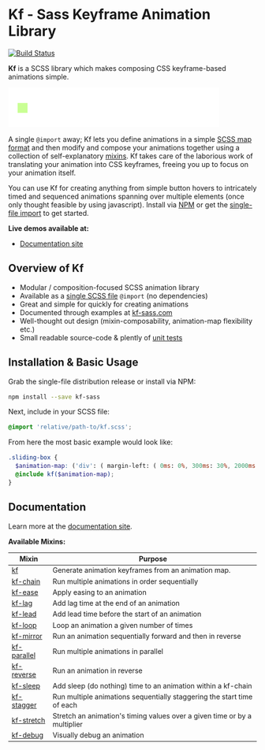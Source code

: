 # Kf - Sass Keyframe Animation Library
[![Build Status](https://travis-ci.org/mil/kf-sass.svg?branch=master)](https://travis-ci.org/mil/kf-sass)

**Kf** is a SCSS library which makes composing CSS keyframe-based animations simple.

[![Demo Animation as a GIF](scss/resource/demo_animation.gif)](kf-sass.com)

A single `@import` away; Kf lets you define animations in a simple [SCSS map format](http://kf-sass.com/guide/animation-maps/) and then modify and compose your animations together using a collection of self-explanatory [mixins](http://kf-sass.com/mixins). Kf takes care of the laborious work of translating your animation into CSS keyframes, freeing you up to focus on your animation itself.

You can use Kf for creating anything from simple button hovers to intricately timed and sequenced animations spanning over multiple elements (once only thought feasible by using javascript). Install via [NPM](https://www.npmjs.com/package/kf-sass) or get the [single-file import](https://raw.githubusercontent.com/mil/kf-sass/master/dist/kf-1.0.0.scss) to get started.

**Live demos available at:**
- [Documentation site](http://kf-sass.com)

## Overview of Kf
- Modular / composition-focused SCSS animation library
- Available as a [single SCSS file](https://raw.githubusercontent.com/mil/kf-sass/master/dist/kf-1.0.0.scss) `@import` (no dependencies)
- Great and simple for quickly for creating animations
- Documented through examples at [kf-sass.com](http://kf-sass.com)
- Well-thought out design (mixin-composability, animation-map flexibility etc.)
- Small readable source-code & plently of [unit tests](/test)

## Installation & Basic Usage
Grab the single-file distribution release or install via NPM:
```bash
npm install --save kf-sass
```

Next, include in your SCSS file:
```scss
@import 'relative/path-to/kf.scss';
```

From here the most basic example would look like:
```scss
.sliding-box {
  $animation-map: ('div': ( margin-left: ( 0ms: 0%, 300ms: 30%, 2000ms: 100% ) ));
  @include kf($animation-map);
}
```


## Documentation
Learn more at the [documentation site](http://kf-sass.com).

**Available Mixins:**

| Mixin                                                | Purpose                                                                  |
| -                                                    | -                                                                        |
| [kf](http://kf-sass.com/mixins/kf)                   | Generate animation keyframes from an animation map.                      |
| [kf-chain](http://kf-sass.com/mixins/kf-chain)       | Run multiple animations in order sequentially                            |
| [kf-ease](http://kf-sass.com/mixins/kf-ease)         | Apply easing to an animation                                             | 
| [kf-lag](http://kf-sass.com/mixins/kf-lag)           | Add lag time at the end of an animation                                  |
| [kf-lead](http://kf-sass.com/mixins/kf-lead)         | Add lead time before the start of an animation                           |
| [kf-loop](http://kf-sass.com/mixins/kf-loop)         | Loop an animation a given number of times                                |
| [kf-mirror](http://kf-sass.com/mixins/kf-mirror)     | Run an animation sequentially forward and then in reverse                |
| [kf-parallel](http://kf-sass.com/mixins/kf-parallel) | Run multiple animations in parallel                                      |
| [kf-reverse](http://kf-sass.com/mixins/kf-reverse)   | Run an animation in reverse                                              |
| [kf-sleep](http://kf-sass.com/mixins/kf-sleep)       | Add sleep (do nothing) time to an animation within a kf-chain            |
| [kf-stagger](http://kf-sass.com/mixins/kf-stagger)   | Run multiple animations sequentially staggering the start time of each   |
| [kf-stretch](http://kf-sass.com/mixins/kf-stretch)   | Stretch an animation's timing values over a given time or by a multiplier|
| [kf-debug](http://kf-sass.com/mixins/kf-debug)       | Visually debug an animation                                              |
